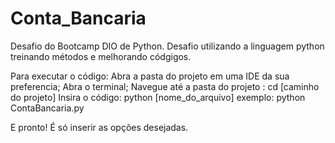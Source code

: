 # Conta_Bancaria
Desafio do Bootcamp DIO de Python.
Desafio utilizando a linguagem python treinando métodos e melhorando códgigos.

Para executar o código: 
Abra a pasta do projeto em uma IDE da sua preferencia; 
Abra o terminal; 
Navegue até a pasta do projeto : cd [caminho do projeto] 
Insira o código: python [nome_do_arquivo] exemplo: python ContaBancaria.py

E pronto! É só inserir as opções desejadas.
